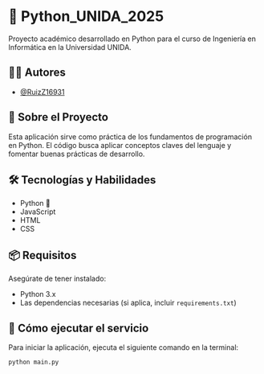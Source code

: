 # 📘 Python_UNIDA_2025

Proyecto académico desarrollado en Python para el curso de Ingeniería en Informática en la Universidad UNIDA.

## 👨‍💻 Autores

- [@RuizZ16931](https://github.com/RuizZ16931)  

## 🚀 Sobre el Proyecto

Esta aplicación sirve como práctica de los fundamentos de programación en Python. El código busca aplicar conceptos claves del lenguaje y fomentar buenas prácticas de desarrollo.

## 🛠️ Tecnologías y Habilidades

- Python 🐍  
- JavaScript  
- HTML  
- CSS

## 📦 Requisitos

Asegúrate de tener instalado:

- Python 3.x  
- Las dependencias necesarias (si aplica, incluir `requirements.txt`)

## 🧭 Cómo ejecutar el servicio

Para iniciar la aplicación, ejecuta el siguiente comando en la terminal:

```bash
python main.py
